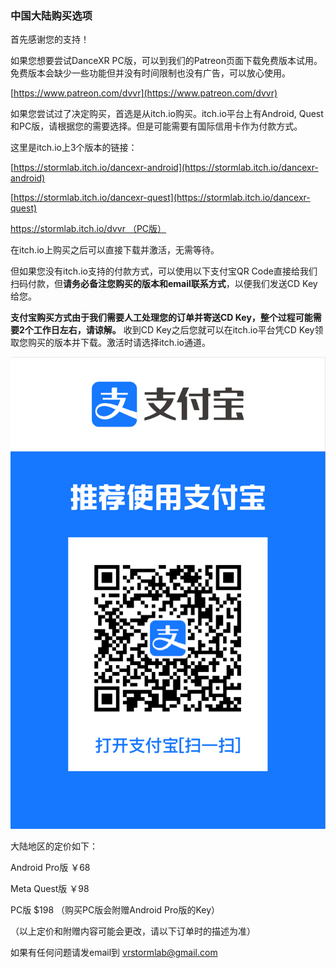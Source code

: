 ### 中国大陆购买选项

首先感谢您的支持！

如果您想要尝试DanceXR PC版，可以到我们的Patreon页面下载免费版本试用。免费版本会缺少一些功能但并没有时间限制也没有广告，可以放心使用。

[https://www.patreon.com/dvvr](https://www.patreon.com/dvvr)


如果您尝试过了决定购买，首选是从itch.io购买。itch.io平台上有Android, Quest和PC版，请根据您的需要选择。但是可能需要有国际信用卡作为付款方式。

这里是itch.io上3个版本的链接：

[https://stormlab.itch.io/dancexr-android](https://stormlab.itch.io/dancexr-android)

[https://stormlab.itch.io/dancexr-quest](https://stormlab.itch.io/dancexr-quest)

[https://stormlab.itch.io/dvvr （PC版）](https://stormlab.itch.io/dvvr)


在itch.io上购买之后可以直接下载并激活，无需等待。

但如果您没有itch.io支持的付款方式，可以使用以下支付宝QR Code直接给我们扫码付款，但**请务必备注您购买的版本和email联系方式**，以便我们发送CD Key给您。

**支付宝购买方式由于我们需要人工处理您的订单并寄送CD Key，整个过程可能需要2个工作日左右，请谅解。** 收到CD Key之后您就可以在itch.io平台凭CD Key领取您购买的版本并下载。激活时请选择itch.io通道。

![Alipay Code](vrstormlab_alipay.jpg)


大陆地区的定价如下：


Android Pro版 ￥68

Meta Quest版 ￥98

PC版 $198 （购买PC版会附赠Android Pro版的Key）

（以上定价和附赠内容可能会更改，请以下订单时的描述为准）

如果有任何问题请发email到 vrstormlab@gmail.com
